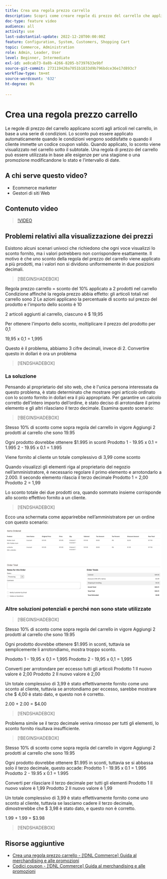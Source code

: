 ```yaml
---
title: Crea una regola prezzo carrello
description: Scopri come creare regole di prezzo del carrello che applicano sconti nel carrello in base a una serie di condizioni.
doc-type: feature video
audience: all
activity: use
last-substantial-update: 2022-12-28T00:00:00Z
feature: Configuration, System, Customers, Shopping Cart
topic: Commerce, Administration
role: Admin, Leader, User
level: Beginner, Intermediate
exl-id: ae8cab73-8a8b-4266-8205-b7397633e9bf
source-git-commit: 273119420a7051b1833d9b796bdce36e17d893c7
workflow-type: tm+mt
source-wordcount: '632'
ht-degree: 0%

---
```


# Crea una regola prezzo carrello

Le regole di prezzo del carrello applicano sconti agli articoli nel carrello, in base a una serie di condizioni. Lo sconto può essere applicato automaticamente quando le condizioni vengono soddisfatte o quando il cliente immette un codice coupon valido. Quando applicato, lo sconto viene visualizzato nel carrello sotto il subtotale. Una regola di prezzo del carrello può essere utilizzata in base alle esigenze per una stagione o una promozione modificandone lo stato e l’intervallo di date.

## A chi serve questo video?

- Ecommerce marketer
- Gestori di siti Web

## Contenuto video

>[!VIDEO](https://video.tv.adobe.com/v/343835?quality=12&learn=on)

## Problemi relativi alla visualizzazione dei prezzi

Esistono alcuni scenari univoci che richiedono che ogni voce visualizzi lo sconto fornito, ma i valori potrebbero non corrispondere esattamente. Il motivo è che uno sconto della regola del prezzo del carrello viene applicato a più prodotti, ma i valori non si dividono uniformemente in due posizioni decimali.

>[!BEGINSHADEBOX]

Regola prezzo carrello = sconto del 10% applicato a 2 prodotti nel carrello Condizione affinché la regola prezzo abbia effetto: gli articoli totali nel carrello sono 2 Le azioni applicano la percentuale di sconto sul prezzo del prodotto e l&#39;importo dello sconto è 10

2 articoli aggiunti al carrello, ciascuno è $ 19,95

Per ottenere l&#39;importo dello sconto, moltiplicare il prezzo del prodotto per 0,1

19,95 x 0,1 = 1,995

Questo è il problema, abbiamo 3 cifre decimali, invece di 2. Convertire questo in dollari è ora un problema

>[!ENDSHADEBOX]

### La soluzione

Pensando al proprietario del sito web, che è l&#39;unica persona interessata da questo problema, è stato determinato che mostrare ogni articolo ordinato con lo sconto fornito in dollari era il più appropriato. Per garantire un calcolo corretto dell’intero importo dell’ordine, è stato deciso di arrotondare il primo elemento e gli altri rilasciano il terzo decimale. Esamina questo scenario:

>[!BEGINSHADEBOX]

Stesso 10% di sconto come sopra regola del carrello in vigore Aggiungi 2 prodotti al carrello che sono 19.95

Ogni prodotto dovrebbe ottenere $1.995 in sconti Prodotto 1 - 19.95 x 0.1 = 1.995 2 - 19.95 x 0.1 = 1.995

Viene fornito al cliente un totale complessivo di 3,99 come sconto

Quando visualizzi gli elementi riga al proprietario del negozio nell’amministratore, è necessario regolare il primo elemento e arrotondarlo a 2.000. Il secondo elemento rilascia il terzo decimale Prodotto 1 = 2,00 Prodotto 2 = 1,99

Lo sconto totale dei due prodotti ora, quando sommato insieme corrisponde allo sconto effettivo fornito a un cliente.
>[!ENDSHADEBOX]

Ecco una schermata come apparirebbe nell’amministratore per un ordine con questo scenario:

![Visualizzazione amministratore che mostra gli elementi ordinati con valori diversi](../assets/commerce-admin-cart-price-rule-values-different.png)

### Altre soluzioni potenziali e perché non sono state utilizzate

>[!BEGINSHADEBOX]

Stesso 10% di sconto come sopra regola del carrello in vigore Aggiungi 2 prodotti al carrello che sono 19.95

Ogni prodotto dovrebbe ottenere $1.995 in sconti, tuttavia se semplicemente li arrotondiamo, mostra troppo sconto.

Prodotto 1 - 19,95 x 0,1 = 1,995 Prodotto 2 - 19,95 x 0,1 = 1,995

Converti per arrotondare per eccesso tutti gli articoli Prodotto 1 Il nuovo valore è 2,00 Prodotto 2 Il nuovo valore è 2,00

Un totale complessivo di 3,99 è stato effettivamente fornito come uno sconto al cliente, tuttavia se arrotondiamo per eccesso, sarebbe mostrare che $ 4,00 è stato dato, e questo non è corretto.

2.00 + 2.00 = $4.00

>[!ENDSHADEBOX]

Problema simile se il terzo decimale veniva rimosso per tutti gli elementi, lo sconto fornito risultava insufficiente.

>[!BEGINSHADEBOX]

Stesso 10% di sconto come sopra regola del carrello in vigore Aggiungi 2 prodotti al carrello che sono 19.95

Ogni prodotto dovrebbe ottenere $1.995 in sconti, tuttavia se si abbassa solo il terzo decimale, questo accade: Prodotto 1 - 19.95 x 0.1 = 1.995 Prodotto 2 - 19.95 x 0.1 = 1.995

Converti per rilasciare il terzo decimale per tutti gli elementi Prodotto 1 Il nuovo valore è 1,99 Prodotto 2 Il nuovo valore è 1,99

Un totale complessivo di 3,99 è stato effettivamente fornito come uno sconto al cliente, tuttavia se lasciamo cadere il terzo decimale, dimostrerebbe che $ 3,98 è stato dato, e questo non è corretto.

1.99 + 1.99 = $3.98

>[!ENDSHADEBOX]


## Risorse aggiuntive

- [Crea una regola prezzo carrello - [!DNL Commerce] Guida al merchandising e alle promozioni](https://experienceleague.adobe.com/docs/commerce-admin/marketing/promotions/cart-rules/price-rules-cart-create.html)
- [Codici coupon - [!DNL Commerce] Guida al merchandising e alle promozioni](https://experienceleague.adobe.com/docs/commerce-admin/marketing/promotions/cart-rules/price-rules-cart-coupon.html)
